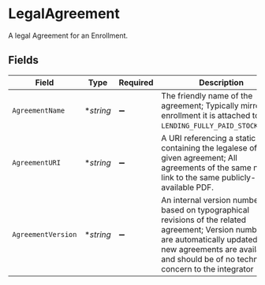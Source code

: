 # LegalAgreement

A legal Agreement for an Enrollment.


## Fields

| Field                                                                                                                                                                                                                     | Type                                                                                                                                                                                                                      | Required                                                                                                                                                                                                                  | Description                                                                                                                                                                                                               | Example                                                                                                                                                                                                                   |
| ------------------------------------------------------------------------------------------------------------------------------------------------------------------------------------------------------------------------- | ------------------------------------------------------------------------------------------------------------------------------------------------------------------------------------------------------------------------- | ------------------------------------------------------------------------------------------------------------------------------------------------------------------------------------------------------------------------- | ------------------------------------------------------------------------------------------------------------------------------------------------------------------------------------------------------------------------- | ------------------------------------------------------------------------------------------------------------------------------------------------------------------------------------------------------------------------- |
| `AgreementName`                                                                                                                                                                                                           | **string*                                                                                                                                                                                                                 | :heavy_minus_sign:                                                                                                                                                                                                        | The friendly name of the agreement; Typically mirrors the enrollment it is attached to (e.g., `LENDING_FULLY_PAID_STOCK_LOAN`)                                                                                            | Standard Customer Account Agreement - IBD (EN)                                                                                                                                                                            |
| `AgreementURI`                                                                                                                                                                                                            | **string*                                                                                                                                                                                                                 | :heavy_minus_sign:                                                                                                                                                                                                        | A URI referencing a static PDF containing the legalese of a given agreement; All agreements of the same nature link to the same publicly-available PDF.                                                                   | https://public-documents.apexapis.com/account-agreements/SCAA-IBD-20230525-EN.pdf                                                                                                                                         |
| `AgreementVersion`                                                                                                                                                                                                        | **string*                                                                                                                                                                                                                 | :heavy_minus_sign:                                                                                                                                                                                                        | An internal version number based on typographical revisions of the related agreement; Version numbers are automatically updated when new agreements are available and should be of no technical concern to the integrator | 20230525                                                                                                                                                                                                                  |